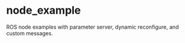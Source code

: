 node_example
============

ROS node examples with parameter server, dynamic reconfigure, and custom messages.
